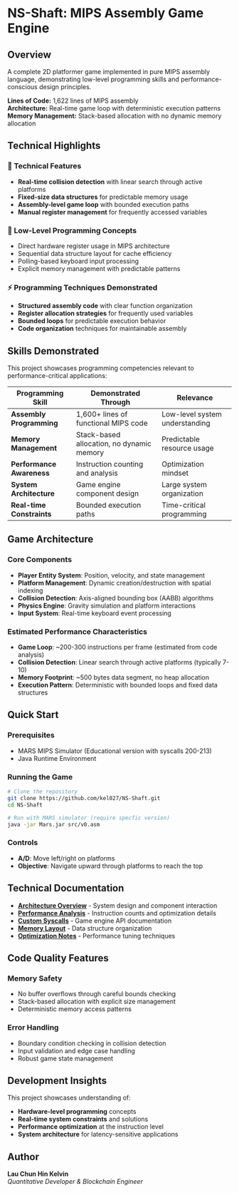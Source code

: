 # NS-Shaft: MIPS Assembly Game Engine

## Overview
A complete 2D platformer game implemented in pure MIPS assembly language, demonstrating low-level programming skills and performance-conscious design principles.

**Lines of Code:** 1,622 lines of MIPS assembly  
**Architecture:** Real-time game loop with deterministic execution patterns  
**Memory Management:** Stack-based allocation with no dynamic memory allocation

## Technical Highlights

### 🚀 Technical Features
- **Real-time collision detection** with linear search through active platforms
- **Fixed-size data structures** for predictable memory usage
- **Assembly-level game loop** with bounded execution paths
- **Manual register management** for frequently accessed variables

### 🔧 Low-Level Programming Concepts
- Direct hardware register usage in MIPS architecture
- Sequential data structure layout for cache efficiency
- Polling-based keyboard input processing
- Explicit memory management with predictable patterns

### ⚡ Programming Techniques Demonstrated
- **Structured assembly code** with clear function organization
- **Register allocation strategies** for frequently used variables
- **Bounded loops** for predictable execution behavior
- **Code organization** techniques for maintainable assembly

## Skills Demonstrated

This project showcases programming competencies relevant to performance-critical applications:

| Programming Skill | Demonstrated Through | Relevance |
|------------------|---------------------|-----------|
| **Assembly Programming** | 1,600+ lines of functional MIPS code | Low-level system understanding |
| **Memory Management** | Stack-based allocation, no dynamic memory | Predictable resource usage |
| **Performance Awareness** | Instruction counting and analysis | Optimization mindset |
| **System Architecture** | Game engine component design | Large system organization |
| **Real-time Constraints** | Bounded execution paths | Time-critical programming |

## Game Architecture

### Core Components
- **Player Entity System**: Position, velocity, and state management
- **Platform Management**: Dynamic creation/destruction with spatial indexing
- **Collision Detection**: Axis-aligned bounding box (AABB) algorithms
- **Physics Engine**: Gravity simulation and platform interactions
- **Input System**: Real-time keyboard event processing

### Estimated Performance Characteristics
- **Game Loop**: ~200-300 instructions per frame (estimated from code analysis)
- **Collision Detection**: Linear search through active platforms (typically 7-10)
- **Memory Footprint**: ~500 bytes data segment, no heap allocation
- **Execution Pattern**: Deterministic with bounded loops and fixed data structures

## Quick Start

### Prerequisites
- MARS MIPS Simulator (Educational version with syscalls 200-213)
- Java Runtime Environment

### Running the Game
```bash
# Clone the repository
git clone https://github.com/kel027/NS-Shaft.git
cd NS-Shaft

# Run with MARS simulator (require specfic version)
java -jar Mars.jar src/v0.asm
```

### Controls
- **A/D**: Move left/right on platforms
- **Objective**: Navigate upward through platforms to reach the top

## Technical Documentation

- [**Architecture Overview**](docs/architecture.md) - System design and component interaction
- [**Performance Analysis**](docs/performance.md) - Instruction counts and optimization details
- [**Custom Syscalls**](docs/syscalls.md) - Game engine API documentation
- [**Memory Layout**](analysis/memory_layout.md) - Data structure organization
- [**Optimization Notes**](analysis/optimization_notes.md) - Performance tuning techniques

## Code Quality Features

### Memory Safety
- No buffer overflows through careful bounds checking
- Stack-based allocation with explicit size management
- Deterministic memory access patterns

### Error Handling
- Boundary condition checking in collision detection
- Input validation and edge case handling
- Robust game state management

## Development Insights

This project showcases understanding of:
- **Hardware-level programming** concepts
- **Real-time system constraints** and solutions
- **Performance optimization** at the instruction level
- **System architecture** for latency-sensitive applications

## Author
**Lau Chun Hin Kelvin**  
*Quantitative Developer & Blockchain Engineer*


